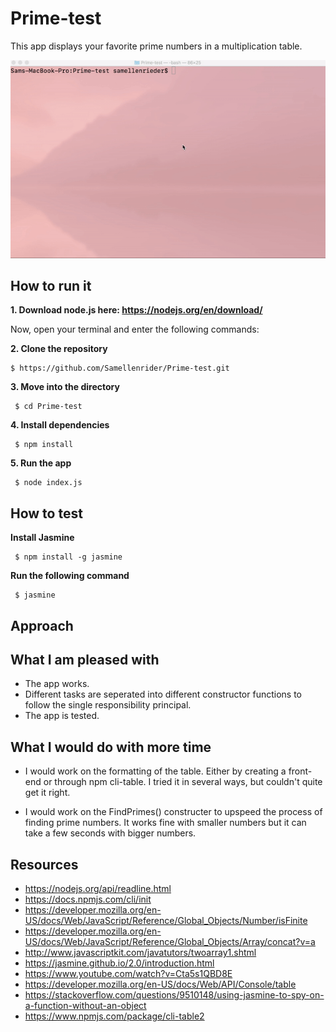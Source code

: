 # Prime-test

This app displays your favorite prime numbers in a multiplication table.


![Alt Text](https://github.com/Samellenrider/Prime-test/blob/master/demo.gif)

## How to run it 

**1. Download node.js here: https://nodejs.org/en/download/**

Now, open your terminal and enter the following commands:

**2. Clone the repository**
```
$ https://github.com/Samellenrider/Prime-test.git
``` 
**3. Move into the directory**
```
 $ cd Prime-test
```
**4. Install dependencies**
```
 $ npm install
```
**5. Run the app**
```
 $ node index.js
```

## How to test

**Install Jasmine**

```
 $ npm install -g jasmine
```

**Run the following command**

```
 $ jasmine
```

## Approach


## What I am pleased with

- The app works. 
- Different tasks are seperated into different constructor functions to follow the single responsibility principal. 
- The app is tested.

## What I would do with more time

- I would work on the formatting of the table. Either by creating a front-end or through npm cli-table. I tried it in several ways, but couldn't quite get it right.

- I would work on the FindPrimes() constructer to upspeed the process of finding prime numbers. It works fine with smaller numbers but it can take a few seconds with bigger numbers.



## Resources

- https://nodejs.org/api/readline.html
- https://docs.npmjs.com/cli/init
- https://developer.mozilla.org/en-US/docs/Web/JavaScript/Reference/Global_Objects/Number/isFinite
- https://developer.mozilla.org/en-US/docs/Web/JavaScript/Reference/Global_Objects/Array/concat?v=a
- http://www.javascriptkit.com/javatutors/twoarray1.shtml
- https://jasmine.github.io/2.0/introduction.html
- https://www.youtube.com/watch?v=Cta5s1QBD8E
- https://developer.mozilla.org/en-US/docs/Web/API/Console/table
- https://stackoverflow.com/questions/9510148/using-jasmine-to-spy-on-a-function-without-an-object
- https://www.npmjs.com/package/cli-table2